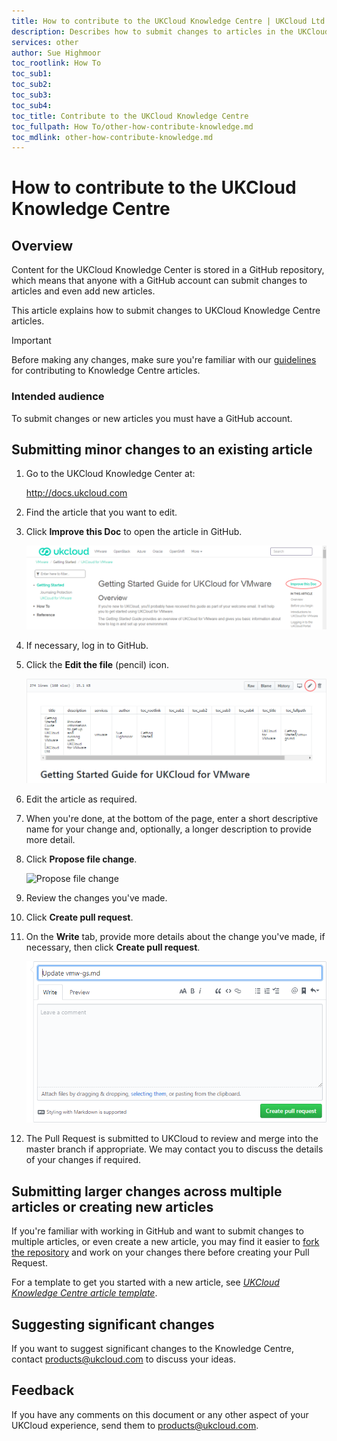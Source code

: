 ```yaml
---
title: How to contribute to the UKCloud Knowledge Centre | UKCloud Ltd
description: Describes how to submit changes to articles in the UKCloud Knowledge Centre and how to create new articles
services: other
author: Sue Highmoor
toc_rootlink: How To
toc_sub1: 
toc_sub2:
toc_sub3:
toc_sub4:
toc_title: Contribute to the UKCloud Knowledge Centre
toc_fullpath: How To/other-how-contribute-knowledge.md
toc_mdlink: other-how-contribute-knowledge.md
---
```


# How to contribute to the UKCloud Knowledge Centre

## Overview

Content for the UKCloud Knowledge Center is stored in a GitHub repository, which means that anyone with a GitHub account can submit changes to articles and even add new articles.

This article explains how to submit changes to UKCloud Knowledge Centre articles.

> [!IMPORTANT]
> Before making any changes, make sure you're familiar with our [guidelines](other-ref-knowledge-guidelines.md) for contributing to Knowledge Centre articles.

### Intended audience

To submit changes or new articles you must have a GitHub account.

## Submitting minor changes to an existing article

1. Go to the UKCloud Knowledge Center at:

    <http://docs.ukcloud.com>

2. Find the article that you want to edit.

3. Click **Improve this Doc** to open the article in GitHub.

    ![Improve this Doc link](images/other-improve-doc.png)

4. If necessary, log in to GitHub.

5. Click the **Edit the file** (pencil) icon.

    ![Edit this file icon in GitHub](images/other-github-ico-edit.png)

6. Edit the article as required.

7. When you're done, at the bottom of the page, enter a short descriptive name for your change and, optionally, a longer description to provide more detail.

8. Click **Propose file change**.

    ![Propose file change](images/other-github-propose-change.png)

9. Review the changes you've made.

10. Click **Create pull request**.

11. On the **Write** tab, provide more details about the change you've made, if necessary, then click **Create pull request**.

    ![Create pull request](images/other-github-pull-request.png)

12. The Pull Request is submitted to UKCloud to review and merge into the master branch if appropriate. We may contact you to discuss the details of your changes if required.

## Submitting larger changes across multiple articles or creating new articles

If you're familiar with working in GitHub and want to submit changes to multiple articles, or even create a new article, you may find it easier to [fork the repository](https://help.github.com/articles/fork-a-repo/) and work on your changes there before creating your Pull Request.

For a template to get you started with a new article, see [*UKCloud Knowledge Centre article template*](other-ref-knowledge-template.md).

## Suggesting significant changes

If you want to suggest significant changes to the Knowledge Centre, contact <products@ukcloud.com> to discuss your ideas.

## Feedback

If you have any comments on this document or any other aspect of your UKCloud experience, send them to <products@ukcloud.com>.